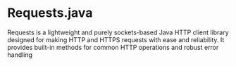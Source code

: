 # Requests.java
Requests is a lightweight and purely sockets-based Java HTTP client library designed for making HTTP and HTTPS requests with ease and reliability. It provides built-in methods for common HTTP operations and robust error handling
